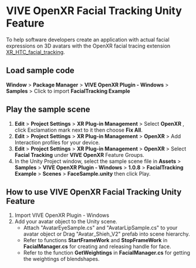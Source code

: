 # VIVE OpenXR Facial Tracking Unity Feature

To help software developers create an application with actual facial expressions on 3D avatars with the OpenXR facial tracing extension [XR_HTC_facial_tracking](https://www.khronos.org/registry/OpenXR/specs/1.0/html/xrspec.html#XR_HTC_facial_tracking).

## Load sample code
**Window** > **Package Manager** > **VIVE OpenXR Plugin - Windows** > **Samples** > Click to import **FacialTracking Example**

## Play the sample scene    
1. **Edit** > **Project Settings** > **XR Plug-in Management** > Select **OpenXR** , click Exclamation mark next to it then choose **Fix All**.
2. **Edit** > **Project Settings** > **XR Plug-in Management** > **OpenXR** > Add Interaction profiles for your device.
3. **Edit** > **Project Settings** > **XR Plug-in Management** > **OpenXR** > Select **Facial Tracking** under **VIVE OpenXR** Feature Groups.
4. In the Unity Project window, select the sample scene file in **Assets** > **Samples** > **VIVE OpenXR Plugin - Windows** > **1.0.8** > **FacialTracking Example** > **Scenes** > **FaceSample.unity** then click Play.

## How to use VIVE OpenXR Facial Tracking Unity Feature
1. Import VIVE OpenXR Plugin - Windows
2. Add your avatar object to the Unity scene.
    - Attach "AvatarEyeSample.cs" and "AvatarLipSample.cs" to your avatar object or Drag "Avatar_Shieh_V2" prefab into scene hierarchy.
    - Refer to functions **StartFrameWork** and **StopFrameWork** in **FacialManager.cs** for creating and releasing handle for face.
    - Refer to the function **GetWeightings** in **FacialManager.cs** for getting the weightings of blendshapes.